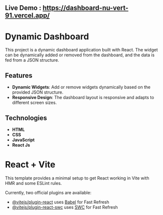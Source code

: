 ## Live Demo : https://dashboard-nu-vert-91.vercel.app/

# Dynamic Dashboard 

This project is a dynamic dashboard application built with React. The widget can be dynamically added or removed from the dashboard, and the data is fed from a JSON structure.

## Features

- **Dynamic Widgets**: Add or remove widgets dynamically based on the provided JSON structure.
- **Responsive Design**: The dashboard layout is responsive and adapts to different screen sizes.

## Technologies

- **HTML**
- **CSS**
- **JavaScript**
- **React Js**



# React + Vite

This template provides a minimal setup to get React working in Vite with HMR and some ESLint rules.

Currently, two official plugins are available:

- [@vitejs/plugin-react](https://github.com/vitejs/vite-plugin-react/blob/main/packages/plugin-react/README.md) uses [Babel](https://babeljs.io/) for Fast Refresh
- [@vitejs/plugin-react-swc](https://github.com/vitejs/vite-plugin-react-swc) uses [SWC](https://swc.rs/) for Fast Refresh
